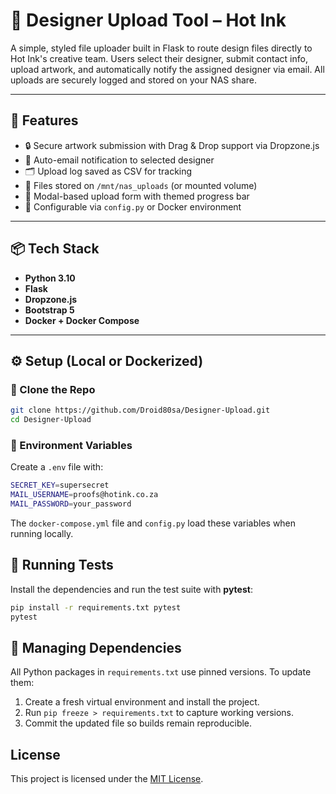# 🎨 Designer Upload Tool – Hot Ink

A simple, styled file uploader built in Flask to route design files directly to Hot Ink's creative team. Users select their designer, submit contact info, upload artwork, and automatically notify the assigned designer via email. All uploads are securely logged and stored on your NAS share.

---

## 🚀 Features

- 🔒 Secure artwork submission with Drag & Drop support via Dropzone.js
- 📧 Auto-email notification to selected designer
- 🗂️ Upload log saved as CSV for tracking
- 📁 Files stored on `/mnt/nas_uploads` (or mounted volume)
- 🎨 Modal-based upload form with themed progress bar
- 🧠 Configurable via `config.py` or Docker environment

---

## 📦 Tech Stack

- **Python 3.10**
- **Flask**
- **Dropzone.js**
- **Bootstrap 5**
- **Docker + Docker Compose**

---

## ⚙️ Setup (Local or Dockerized)

### 🔧 Clone the Repo

```bash
git clone https://github.com/Droid80sa/Designer-Upload.git
cd Designer-Upload
```

### 🔑 Environment Variables

Create a `.env` file with:

```bash
SECRET_KEY=supersecret
MAIL_USERNAME=proofs@hotink.co.za
MAIL_PASSWORD=your_password
```

The `docker-compose.yml` file and `config.py` load these variables when running locally.

## 🧪 Running Tests

Install the dependencies and run the test suite with **pytest**:

```bash
pip install -r requirements.txt pytest
pytest
```
## 📌 Managing Dependencies

All Python packages in `requirements.txt` use pinned versions. To update them:

1. Create a fresh virtual environment and install the project.
2. Run `pip freeze > requirements.txt` to capture working versions.
3. Commit the updated file so builds remain reproducible.
## License

This project is licensed under the [MIT License](LICENSE).

